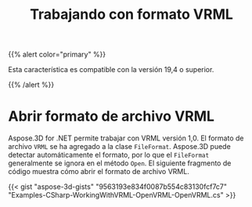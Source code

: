 ﻿---
title: Trabajando con formato VRML
type: docs
weight: 120
url: /es/net/working-with-vrml-format/
description: Aspose.3D for .NET permite trabajar con VRML versión 1,0. El formato de archivo VRML se ha agregado a la clase FileFormat. Aspose.3D puede detectar automáticamente el formato, por lo que FileFormat generalmente se ignora en el método Open. El siguiente fragmento de código muestra cómo abrir el formato de archivo VRML.
---
{{% alert color="primary" %}} 

Esta característica es compatible con la versión 19,4 o superior.

{{% /alert %}} 
# **Abrir formato de archivo VRML**
Aspose.3D for .NET permite trabajar con VRML versión 1,0. El formato de archivo `VRML` se ha agregado a la clase `FileFormat`. Aspose.3D puede detectar automáticamente el formato, por lo que el `FileFormat` generalmente se ignora en el método `Open`. El siguiente fragmento de código muestra cómo abrir el formato de archivo VRML.

{{< gist "aspose-3d-gists" "9563193e834f0087b554c83130fcf7c7" "Examples-CSharp-WorkingWithVRML-OpenVRML-OpenVRML.cs" >}}
